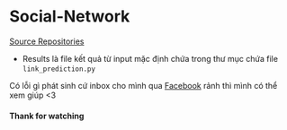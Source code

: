 # Social-Network
[Source Repositories](https://github.com/pranavkulkarni/Link_prediction_social_network)
- Results là file kết quả từ input mặc định chứa trong thư mục chứa file `link_prediction.py`

Có lỗi gì phát sinh cứ inbox cho mình qua [Facebook](https://www.facebook.com/Kinggg.NNT) rảnh thì mình có thể xem giúp <3
#### Thank for watching

